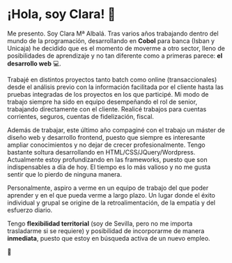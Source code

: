 # ¡Hola, soy Clara! :raising_hand:

Me presento. Soy Clara Mª Albalá. Tras varios años trabajando dentro del mundo de la programación, desarrollando en **Cobol** para banca (Isban y Unicaja) he decidido que es el momento de moverme a otro sector, lleno de posibilidades de aprendizaje y no tan diferente como a primeras parece: **el desarrollo web** 💻. 

Trabajé en distintos proyectos tanto batch como online (transaccionales) desde el análisis previo con la información facilitada por el cliente hasta las pruebas integradas de los proyectos en los que participé. Mi modo de trabajo siempre ha sido en equipo desempeñando el rol de senior, trabajando directamente con el cliente. Realicé trabajos para cuentas corrientes, seguros, cuentas de fidelización, fiscal.

Además de trabajar, este último año compaginé con el trabajo un máster de diseño web y desarrollo frontend, puesto que siempre es interesante ampliar conocimientos y no dejar de crecer profesionalmente. Tengo bastante soltura desarrollando en HTML/CSS/JQuery/Wordpress. Actualmente estoy profundizando en las frameworks, puesto que son indispensables a día de hoy. El tiempo es lo más valioso y no me gusta sentir que lo pierdo de ninguna manera.

Personalmente, aspiro a verme en un equipo de trabajo del que poder aprender y en el que pueda verme a largo plazo. Un lugar donde el éxito individual y grupal se origine de la retroalimentación, de la empatía y del esfuerzo diario. 

Tengo **flexibilidad territorial** (soy de Sevilla, pero no me importa trasladarme si se requiere) y posibilidad de incorporarme de manera **inmediata**, puesto que estoy en búsqueda activa de un nuevo empleo.

:dancer:
